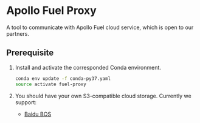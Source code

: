 # Apollo Fuel Proxy

A tool to communicate with Apollo Fuel cloud service, which is open to our
partners.

## Prerequisite

1. Install and activate the corresponded Conda environment.

   ```bash
   conda env update -f conda-py37.yaml
   source activate fuel-proxy
   ```

1. You should have your own S3-compatible cloud storage. Currently we support:

   * [Baidu BOS](https://cloud.baidu.com/doc/BOS/index.html)
